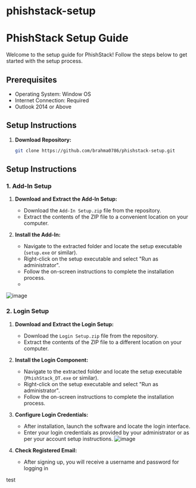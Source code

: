 # phishstack-setup

# PhishStack Setup Guide

Welcome to the setup guide for PhishStack! Follow the steps below to get started with the setup process.

## Prerequisites
- Operating System: Window OS
- Internet Connection: Required
- Outlook 2014 or Above

## Setup Instructions
1. **Download Repository:**
   ```bash
   git clone https://github.com/brahma0786/phishstack-setup.git
   
## Setup Instructions

### 1. Add-In Setup
1. **Download and Extract the Add-In Setup:**
   - Download the `Add-In Setup.zip` file from the repository.
   - Extract the contents of the ZIP file to a convenient location on your computer.

2. **Install the Add-In:**
   - Navigate to the extracted folder and locate the setup executable (`setup.exe` or similar).
   - Right-click on the setup executable and select "Run as administrator".
   - Follow the on-screen instructions to complete the installation process.
   - 
![image](https://github.com/brahma0786/phishstack-setup/assets/90752754/c8c85748-a127-427a-b74a-29cf7dead604)

### 2. Login Setup
1. **Download and Extract the Login Setup:**
   - Download the `Login Setup.zip` file from the repository.
   - Extract the contents of the ZIP file to a different location on your computer.

2. **Install the Login Component:**
   - Navigate to the extracted folder and locate the setup executable (`PhishStack_DT.exe` or similar).
   - Right-click on the setup executable and select "Run as administrator".
   - Follow the on-screen instructions to complete the installation process.
     
3. **Configure Login Credentials:**
   - After installation, launch the software and locate the login interface.
   - Enter your login credentials as provided by your administrator or as per your account setup instructions.
   ![image](https://github.com/brahma0786/phishstack-setup/assets/90752754/ece0e4ec-db43-4218-9f6c-6c0c5f4043d0)

4. **Check Registered Email:**
   - After signing up, you will receive a username and password for logging in

test
